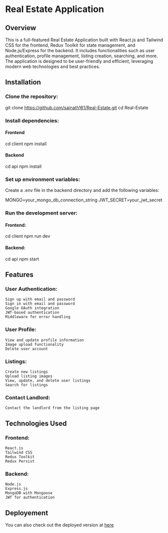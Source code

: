 # Real Estate Application

## Overview

This is a full-featured Real Estate Application built with React.js and Tailwind CSS for the frontend, Redux Toolkit for state management, and Node.js/Express for the backend. It includes functionalities such as user authentication, profile management, listing creation, searching, and more. The application is designed to be user-friendly and efficient, leveraging modern web technologies and best practices.

## Installation

### Clone the repository:

git clone https://github.com/sainath161/Real-Estate.git
cd Real-Estate

### Install dependencies:

#### Frontend

cd client
npm install

#### Backend

cd api
npm install

### Set up environment variables:

Create a .env file in the backend directory and add the following variables:

MONGO=your_mongo_db_connection_string
JWT_SECRET=your_jwt_secret

### Run the development server:

#### Frontend:

cd client
npm run dev

#### Backend:

cd api
npm start

## Features

### User Authentication:

    Sign up with email and password
    Sign in with email and password
    Google OAuth integration
    JWT-based authentication
    Middleware for error handling

### User Profile:

    View and update profile information
    Image upload functionality
    Delete user account

### Listings:

    Create new listings
    Upload listing images
    View, update, and delete user listings
    Search for listings

### Contact Landlord:

    Contact the landlord from the listing page

## Technologies Used

### Frontend:

    React.js
    Tailwind CSS
    Redux Toolkit
    Redux Persist

### Backend:

    Node.js
    Express.js
    MongoDB with Mongoose
    JWT for authentication

## Deployement

You can also check out the deployed version at [here](https://real-estate-kj91.onrender.com/)
